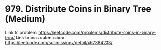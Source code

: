# 979. Distribute Coins in Binary Tree (Medium)

Link to problem: https://leetcode.com/problems/distribute-coins-in-binary-tree/
Link to best submission: https://leetcode.com/submissions/detail/467384233/

